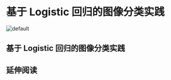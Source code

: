 # 基于 Logistic 回归的图像分类实践

![default](https://user-images.githubusercontent.com/5803001/44629091-c0c56180-a97c-11e8-8aff-52d51a8aec1f.jpg)

## 基于 Logistic 回归的图像分类实践

## 延伸阅读

